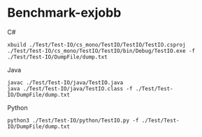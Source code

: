 # Benchmark-exjobb


C#

    xbuild ./Test/Test-IO/cs_mono/TestIO/TestIO/TestIO.csproj
    ./Test/Test-IO/cs_mono/TestIO/TestIO/bin/Debug/TestIO.exe -f ./Test/Test-IO/DumpFile/dump.txt 
    
Java

    javac ./Test/Test-IO/java/TestIO.java 
    java ./Test/Test-IO/java/TestIO.class -f ./Test/Test-IO/DumpFile/dump.txt
    
Python

    python3 ./Test/Test-IO/python/TestIO.py -f ./Test/Test-IO/DumpFile/dump.txt
